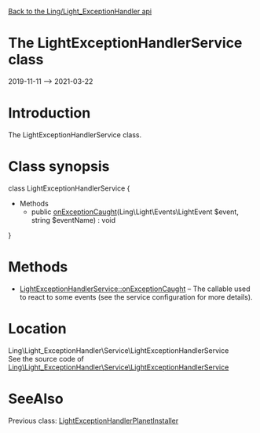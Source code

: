 [Back to the Ling/Light_ExceptionHandler api](https://github.com/lingtalfi/Light_ExceptionHandler/blob/master/doc/api/Ling/Light_ExceptionHandler.md)



The LightExceptionHandlerService class
================
2019-11-11 --> 2021-03-22






Introduction
============

The LightExceptionHandlerService class.



Class synopsis
==============


class <span class="pl-k">LightExceptionHandlerService</span>  {

- Methods
    - public [onExceptionCaught](https://github.com/lingtalfi/Light_ExceptionHandler/blob/master/doc/api/Ling/Light_ExceptionHandler/Service/LightExceptionHandlerService/onExceptionCaught.md)(Ling\Light\Events\LightEvent $event, string $eventName) : void

}






Methods
==============

- [LightExceptionHandlerService::onExceptionCaught](https://github.com/lingtalfi/Light_ExceptionHandler/blob/master/doc/api/Ling/Light_ExceptionHandler/Service/LightExceptionHandlerService/onExceptionCaught.md) &ndash; The callable used to react to some events (see the service configuration for more details).





Location
=============
Ling\Light_ExceptionHandler\Service\LightExceptionHandlerService<br>
See the source code of [Ling\Light_ExceptionHandler\Service\LightExceptionHandlerService](https://github.com/lingtalfi/Light_ExceptionHandler/blob/master/Service/LightExceptionHandlerService.php)



SeeAlso
==============
Previous class: [LightExceptionHandlerPlanetInstaller](https://github.com/lingtalfi/Light_ExceptionHandler/blob/master/doc/api/Ling/Light_ExceptionHandler/Light_PlanetInstaller/LightExceptionHandlerPlanetInstaller.md)<br>
